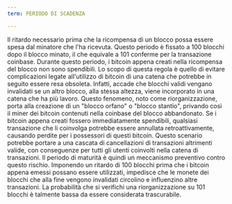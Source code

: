 ```yaml
---
term: PERIODO DI SCADENZA

---
```

Il ritardo necessario prima che la ricompensa di un blocco possa essere spesa dal minatore che l'ha ricevuta. Questo periodo è fissato a 100 blocchi dopo il blocco minato, il che equivale a 101 conferme per la transazione coinbase. Durante questo periodo, i bitcoin appena creati nella ricompensa del blocco non sono spendibili. Lo scopo di questa regola è quello di evitare complicazioni legate all'utilizzo di bitcoin di una catena che potrebbe in seguito essere resa obsoleta. Infatti, accade che blocchi validi vengano invalidati se un altro blocco, alla stessa altezza, viene incorporato in una catena che ha più lavoro. Questo fenomeno, noto come riorganizzazione, porta alla creazione di un "blocco orfano" o "blocco stantio", privando così il miner dei bitcoin contenuti nella coinbase del blocco abbandonato. Se i bitcoin appena creati fossero immediatamente spendibili, qualsiasi transazione che li coinvolga potrebbe essere annullata retroattivamente, causando perdite per i possessori di questi bitcoin. Questo scenario potrebbe portare a una cascata di cancellazioni di transazioni altrimenti valide, con conseguenze per tutti gli utenti coinvolti nella catena di transazioni. Il periodo di maturità è quindi un meccanismo preventivo contro questo rischio. Imponendo un ritardo di 100 blocchi prima che i bitcoin appena emessi possano essere utilizzati, impedisce che le monete dei blocchi che alla fine vengono invalidati circolino e influenzino altre transazioni. La probabilità che si verifichi una riorganizzazione su 101 blocchi è talmente bassa da essere considerata trascurabile.
